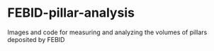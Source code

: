 # FEBID-pillar-analysis
 Images and code for measuring and analyzing the volumes of pillars deposited by FEBID
